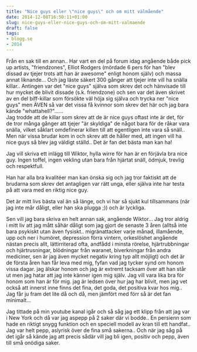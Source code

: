 ```yaml
---
title: "Nice guys eller \"nice guys\" och om mitt välmående"
date: 2014-12-08T16:50:11+01:00
slug: nice-guys-eller-nice-guys-och-om-mitt-valmaende
draft: false
tags:
- blogg.se
- 2014
---
```

Från en sak till en annan.. Har vart en del på forum idag angående både pick up artists, "friendzones", Elliot Rodgers (mördade 6 pers för han "blev dissad av tjejer trots att han är awesome" enligt honom själv) och massa annat liknande... Och jag läste säkert 300 gånger att tjejer inte vill ha snälla killar.. Antingen var det "nice guys" själva som skrev det och hänvisade till hur mycket de blivit dissade (s.k. friendzone) och sen var det även skrivet av en del biff-killar som försökte väl höja sig själva och trycka ner "nice guys" men ÄVEN så var det vissa få kvinnor som skrev det här och jag bara kände "whattahell?"......  
Jag trodde att de killar som skrev att de är nice guys oftast inte är det, för de tror många gånger att tjejer "är skyldiga" de något bara för de råkar vara snälla, vilket såklart omdefinerar killen till att egentligen inte vara så snäll.. Men när vissa brudar kom in och skrev att de håller med, att ingen vill ha nice guys så blev jag väldigt ställd.. Det är fan det bästa man kan ha!  
  
Jag vill skriva ett inlägg till Wiktor, hylla wirre för han är en förjävla bra nice guy. Ingen toffel, ingen vekling utan bara från hjärtat snäll, ödmjuk, trevlig och respektfull.

Han har alla bra kvalitéer man kan önska sig och jag tror faktiskt att de brudarna som skrev det antagligen var rätt unga, eller själva inte har testa på att vara med en riktig nice guy.

Det är mitt livs bästa val än så länge, och vi har så sjukt kul tillsammans (när jag inte mår dåligt, eller han ska plugga ;)) och är lyckliga.

Sen vill jag bara skriva en helt annan sak, angående Wiktor... Jag tror aldrig i mitt liv att jag mått såhär dåligt som jag gjort de senaste 3 åren (alltså inte bara psykiskt utan även fysiskt.. migränattacker varje månad, illamående, upp och ner i humöret, depression förra vintern, orkeslöshet angående nästan precis allt, lättirriterad ofta, andfådd i minsta rörelse, hjärtrubbningar och hjärtrusningar, blödningar från waranet, biverkningar från andra mediciner, sen är jag även mycket negativ kring typ allt möjligt) och det är de första åren han får leva med mig, fyfan vad jag tycker synd om honom vissa dagar. jag älskar honom och jag är extremt tacksam över att han står ut men jag hatar att jag inte känner igen mig själv. Jag vill vara lika bra för honom som han är för mig. jag är ledsen över hur jag har blivit, men jag vet också att innerst inne finns det fina, det goda, det positiva kvar hos mig.. Jag får ju fram det lite då och då, men jämfört med förr så är det fan minimalt...

  
Jag tittade på min youtube kanal igår och så såg jag ett klipp från att jag var i New York och då var jag aspepp på 2 saker där vi bodde.. En persienn som hade en riktigt snygg funktion och en speciell modell av kran till ett handfat.. Jag var helt pepp, aslyrisk över de fina små sakerna.. Och när jag såg på det igår så kände jag att precis sådär vill jag bli igen, positiv och pepp, även till små onödiga saker.